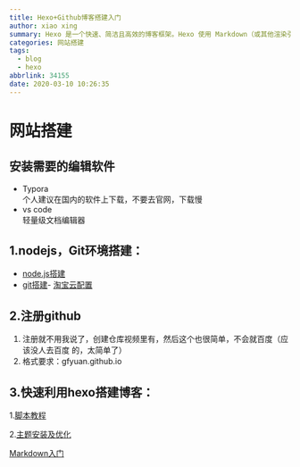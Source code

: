 ```yaml
---
title: Hexo+Github博客搭建入门
author: xiao xing
summary: Hexo 是一个快速、简洁且高效的博客框架。Hexo 使用 Markdown（或其他渲染引擎）解析文章，在几秒内，即可利用靓丽的主题生成静态网页。
categories: 网站搭建
tags:
  - blog
  - hexo
abbrlink: 34155
date: 2020-03-10 10:26:35
---
```

# 网站搭建

## 安装需要的编辑软件

- Typora   
  个人建议在国内的软件上下载，不要去官网，下载慢  
- vs code  
  轻量级文档编辑器  

## 1.nodejs，Git环境搭建： 

- [node.js搭建](https://blog.csdn.net/qq_43285335/article/details/90696126) 
- [git搭建](https://www.cnblogs.com/xueweisuoyong/p/11914045.html)- 
  [淘宝云配置](https://www.cnblogs.com/luyuandatabase/p/12145707.html) 

## 2.注册github 

1. 注册就不用我说了，创建仓库视频里有，然后这个也很简单，不会就百度（应该没人去百度
   的，太简单了）
2. 格式要求：gfyuan.github.io

## 3.快速利用hexo搭建博客：

 1.[脚本教程](https://hexoscript.gitbook.io/hexo-script/)  

 2.[主题安装及优化](https://github.com/blinkfox/hexo-theme-matery/blob/develop/README_CN.md) 

 [Markdown入门](https://www.jianshu.com/p/1e402922ee32)